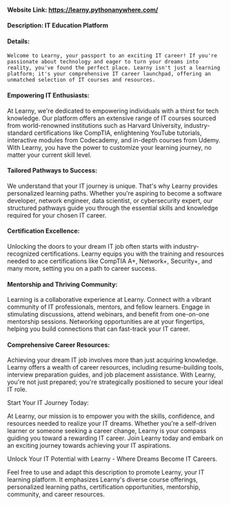 
#### Website Link: https://learny.pythonanywhere.com/  
#### Description: IT Education Platform

#### Details:
    Welcome to Learny, your passport to an exciting IT career! If you're passionate about technology and eager to turn your dreams into reality, you've found the perfect place. Learny isn't just a learning platform; it's your comprehensive IT career launchpad, offering an unmatched selection of IT courses and resources.
  
#### Empowering IT Enthusiasts:
  
  At Learny, we're dedicated to empowering individuals with a thirst for tech knowledge. Our platform offers an extensive range of IT courses sourced from world-renowned institutions such as Harvard University, industry-standard certifications like CompTIA, enlightening YouTube tutorials, interactive modules from Codecademy, and in-depth courses from Udemy. With Learny, you have the power to customize your learning journey, no matter your current skill level.
  
#### Tailored Pathways to Success:
  
  We understand that your IT journey is unique. That's why Learny provides personalized learning paths. Whether you're aspiring to become a software developer, network engineer, data scientist, or cybersecurity expert, our structured pathways guide you through the essential skills and knowledge required for your chosen IT career.
  
#### Certification Excellence:
  
  Unlocking the doors to your dream IT job often starts with industry-recognized certifications. Learny equips you with the training and resources needed to ace certifications like CompTIA A+, Network+, Security+, and many more, setting you on a path to career success.
  
 #### Mentorship and Thriving Community:
  
  Learning is a collaborative experience at Learny. Connect with a vibrant community of IT professionals, mentors, and fellow learners. Engage in stimulating discussions, attend webinars, and benefit from one-on-one mentorship sessions. Networking opportunities are at your fingertips, helping you build connections that can fast-track your IT career.
  
 #### Comprehensive Career Resources:
  
  Achieving your dream IT job involves more than just acquiring knowledge. Learny offers a wealth of career resources, including resume-building tools, interview preparation guides, and job placement assistance. With Learny, you're not just prepared; you're strategically positioned to secure your ideal IT role.
  
  Start Your IT Journey Today:
  
  At Learny, our mission is to empower you with the skills, confidence, and resources needed to realize your IT dreams. Whether you're a self-driven learner or someone seeking a career change, Learny is your compass guiding you toward a rewarding IT career. Join Learny today and embark on an exciting journey towards achieving your IT aspirations.
  
  Unlock Your IT Potential with Learny - Where Dreams Become IT Careers.
  
  Feel free to use and adapt this description to promote Learny, your IT learning platform. It emphasizes Learny's diverse course offerings, personalized learning paths, certification opportunities, mentorship, community, and career resources.
